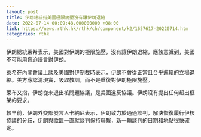 ```yaml
---
layout: post
title: 伊朗總統指美國極限施壓沒有讓伊朗退縮
date: 2022-07-14 00:09:48.000000000 +08:00
link: https://news.rthk.hk/rthk/ch/component/k2/1657617-20220714.htm
categories: rthk
---
```


伊朗總統萊希表示，美國對伊朗的極限施壓，沒有讓伊朗退縮，應該意識到，美國不可能用脅迫語言對伊朗。

萊希在內閣會議上談及美國對伊制裁時表示，伊朗不會從正當且合乎邏輯的立場退縮。美方應認清現實，吸取教訓，而不是重復對伊朗極限施壓。

萊布又指，伊朗從未退出核問題協議，是美國違反協議。伊朗沒有提出任何超出框架的要求。

較早前，伊朗外交部發言人卡納尼表示，伊朗致力於通過談判，解決恢復履行伊核協議的分歧，伊朗與歐盟一直就談判保持聯繫，新一輪談判的日期和地點很快確定。
